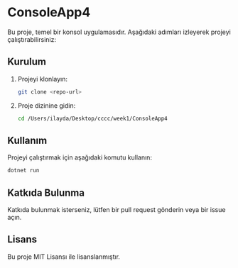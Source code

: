 # ConsoleApp4

Bu proje, temel bir konsol uygulamasıdır. Aşağıdaki adımları izleyerek projeyi çalıştırabilirsiniz:

## Kurulum

1. Projeyi klonlayın:
    ```sh
    git clone <repo-url>
    ```
2. Proje dizinine gidin:
    ```sh
    cd /Users/ilayda/Desktop/cccc/week1/ConsoleApp4
    ```

## Kullanım

Projeyi çalıştırmak için aşağıdaki komutu kullanın:
```sh
dotnet run
```

## Katkıda Bulunma

Katkıda bulunmak isterseniz, lütfen bir pull request gönderin veya bir issue açın.

## Lisans

Bu proje MIT Lisansı ile lisanslanmıştır.